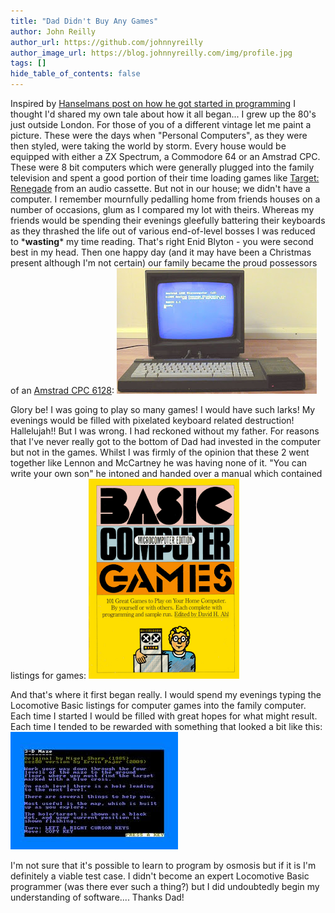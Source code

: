 ```yaml
---
title: "Dad Didn't Buy Any Games"
author: John Reilly
author_url: https://github.com/johnnyreilly
author_image_url: https://blog.johnnyreilly.com/img/profile.jpg
tags: []
hide_table_of_contents: false
---
```

Inspired by [Hanselmans post on how he got started in programming](<http://www.hanselman.com/blog/SheLetMeTakeTheComputerHomeHowDidYouGetStartedInComputersAndProgramming.aspx>) I thought I'd shared my own tale about how it all began... I grew up the 80's just outside London. For those of you of a different vintage let me paint a picture. These were the days when "Personal Computers", as they were then styled, were taking the world by storm. Every house would be equipped with either a ZX Spectrum, a Commodore 64 or an Amstrad CPC. These were 8 bit computers which were generally plugged into the family television and spent a good portion of their time loading games like [Target: Renegade](<http://en.wikipedia.org/wiki/Target:_Renegade>) from an audio cassette. But not in our house; we didn't have a computer. I remember mournfully pedalling home from friends houses on a number of occasions, glum as I compared my lot with theirs. Whereas my friends would be spending their evenings gleefully battering their keyboards as they thrashed the life out of various end-of-level bosses I was reduced to \***wasting**\* my time reading. That's right Enid Blyton - you were second best in my head. Then one happy day (and it may have been a Christmas present although I'm not certain) our family became the proud possessors of an [Amstrad CPC 6128](<http://en.wikipedia.org/wiki/Amstrad_CPC>): ![](../static/blog/2012-05-30-dad-didnt-buy-any-games/CPC6128.jpg)

Glory be! I was going to play so many games! I would have such larks! My evenings would be filled with pixelated keyboard related destruction! Hallelujah!! But I was wrong. I had reckoned without my father. For reasons that I've never really got to the bottom of Dad had invested in the computer but not in the games. Whilst I was firmly of the opinion that these 2 went together like Lennon and McCartney he was having none of it. "You can write your own son" he intoned and handed over a manual which contained listings for games: ![](../static/blog/2012-05-30-dad-didnt-buy-any-games/6a0120a85dcdae970b0120a86ddeee970b.png)

 And that's where it first began really. I would spend my evenings typing the Locomotive Basic listings for computer games into the family computer. Each time I started I would be filled with great hopes for what might result. Each time I tended to be rewarded with something that looked a bit like this: ![](../static/blog/2012-05-30-dad-didnt-buy-any-games/images.jpg)

 I'm not sure that it's possible to learn to program by osmosis but if it is I'm definitely a viable test case. I didn't become an expert Locomotive Basic programmer (was there ever such a thing?) but I did undoubtedly begin my understanding of software.... Thanks Dad! 

